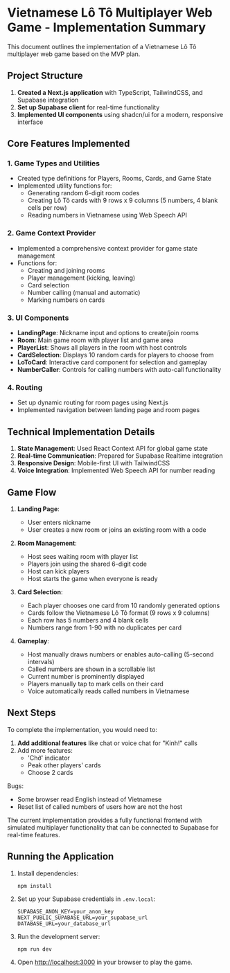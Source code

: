 # Vietnamese Lô Tô Multiplayer Web Game - Implementation Summary

This document outlines the implementation of a Vietnamese Lô Tô multiplayer web game based on the MVP plan.

## Project Structure

1. **Created a Next.js application** with TypeScript, TailwindCSS, and Supabase integration
2. **Set up Supabase client** for real-time functionality
3. **Implemented UI components** using shadcn/ui for a modern, responsive interface

## Core Features Implemented

### 1. Game Types and Utilities

- Created type definitions for Players, Rooms, Cards, and Game State
- Implemented utility functions for:
  - Generating random 6-digit room codes
  - Creating Lô Tô cards with 9 rows x 9 columns (5 numbers, 4 blank cells per row)
  - Reading numbers in Vietnamese using Web Speech API

### 2. Game Context Provider

- Implemented a comprehensive context provider for game state management
- Functions for:
  - Creating and joining rooms
  - Player management (kicking, leaving)
  - Card selection
  - Number calling (manual and automatic)
  - Marking numbers on cards

### 3. UI Components

- **LandingPage**: Nickname input and options to create/join rooms
- **Room**: Main game room with player list and game area
- **PlayerList**: Shows all players in the room with host controls
- **CardSelection**: Displays 10 random cards for players to choose from
- **LoToCard**: Interactive card component for selection and gameplay
- **NumberCaller**: Controls for calling numbers with auto-call functionality

### 4. Routing

- Set up dynamic routing for room pages using Next.js
- Implemented navigation between landing page and room pages

## Technical Implementation Details

1. **State Management**: Used React Context API for global game state
2. **Real-time Communication**: Prepared for Supabase Realtime integration
3. **Responsive Design**: Mobile-first UI with TailwindCSS
4. **Voice Integration**: Implemented Web Speech API for number reading

## Game Flow

1. **Landing Page**:

   - User enters nickname
   - User creates a new room or joins an existing room with a code

2. **Room Management**:

   - Host sees waiting room with player list
   - Players join using the shared 6-digit code
   - Host can kick players
   - Host starts the game when everyone is ready

3. **Card Selection**:

   - Each player chooses one card from 10 randomly generated options
   - Cards follow the Vietnamese Lô Tô format (9 rows x 9 columns)
   - Each row has 5 numbers and 4 blank cells
   - Numbers range from 1-90 with no duplicates per card

4. **Gameplay**:
   - Host manually draws numbers or enables auto-calling (5-second intervals)
   - Called numbers are shown in a scrollable list
   - Current number is prominently displayed
   - Players manually tap to mark cells on their card
   - Voice automatically reads called numbers in Vietnamese

## Next Steps

To complete the implementation, you would need to:

1. **Add additional features** like chat or voice chat for "Kinh!" calls
2. Add more features:
   - 'Chờ' indicator
   - Peak other players' cards
   - Choose 2 cards

Bugs:

- Some browser read English instead of Vietnamese
- Reset list of called numbers of users how are not the host

The current implementation provides a fully functional frontend with simulated multiplayer functionality that can be connected to Supabase for real-time features.

## Running the Application

1. Install dependencies:

   ```
   npm install
   ```

2. Set up your Supabase credentials in `.env.local`:

   ```
   SUPABASE_ANON_KEY=your_anon_key
   NEXT_PUBLIC_SUPABASE_URL=your_supabase_url
   DATABASE_URL=your_database_url
   ```

3. Run the development server:

   ```
   npm run dev
   ```

4. Open [http://localhost:3000](http://localhost:3000) in your browser to play the game.
